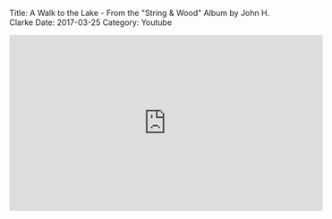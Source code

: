 Title: A Walk to the Lake - From the "String & Wood" Album by John H. Clarke
Date: 2017-03-25
Category: Youtube

<iframe width="560" height="315" src="https://www.youtube.com/embed/J2AM1x0eAe0" title="YouTube video player" frameborder="0" allow="accelerometer; autoplay; clipboard-write; encrypted-media; gyroscope; picture-in-picture" allowfullscreen></iframe>

